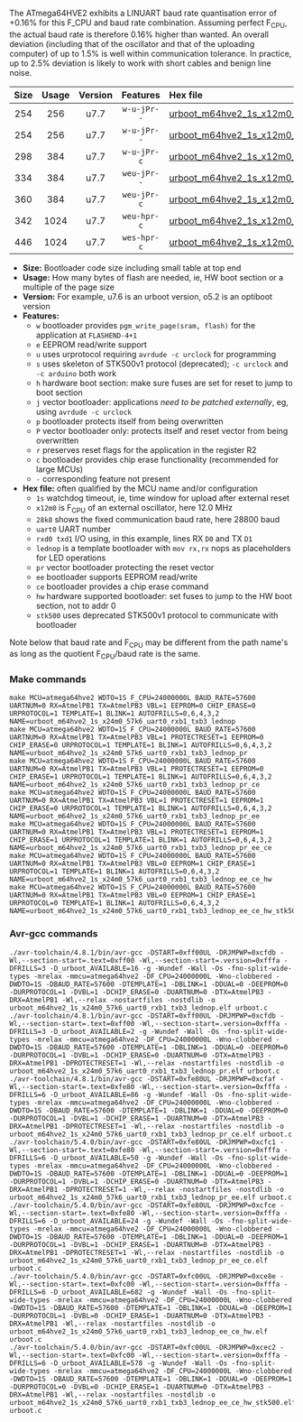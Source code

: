 The ATmega64HVE2 exhibits a LINUART baud rate quantisation error of +0.16% for this F_CPU and baud rate combination. Assuming perfect F<sub>CPU</sub>, the actual baud rate is therefore 0.16% higher than wanted. An overall deviation (including that of the oscillator and that of the uploading computer) of up to 1.5% is well within communication tolerance. In practice, up to 2.5% deviation is likely to work with short cables and benign line noise.

|Size|Usage|Version|Features|Hex file|
|:-:|:-:|:-:|:-:|:--|
|254|256|u7.7|`w-u-jPr--`|[urboot_m64hve2_1s_x12m0_28k8_uart0_rxb1_txb3_lednop.hex](https://raw.githubusercontent.com/stefanrueger/urboot.hex/main/mcus/atmega64hve2/watchdog_1_s/external_oscillator_x/12m000000_hz/%2B%2B28k8_baud/uart0_rxb1_txb3/lednop/urboot_m64hve2_1s_x12m0_28k8_uart0_rxb1_txb3_lednop.hex)|
|254|256|u7.7|`w-u-jPr--`|[urboot_m64hve2_1s_x12m0_28k8_uart0_rxb1_txb3_lednop_pr.hex](https://raw.githubusercontent.com/stefanrueger/urboot.hex/main/mcus/atmega64hve2/watchdog_1_s/external_oscillator_x/12m000000_hz/%2B%2B28k8_baud/uart0_rxb1_txb3/lednop/urboot_m64hve2_1s_x12m0_28k8_uart0_rxb1_txb3_lednop_pr.hex)|
|298|384|u7.7|`w-u-jPr-c`|[urboot_m64hve2_1s_x12m0_28k8_uart0_rxb1_txb3_lednop_pr_ce.hex](https://raw.githubusercontent.com/stefanrueger/urboot.hex/main/mcus/atmega64hve2/watchdog_1_s/external_oscillator_x/12m000000_hz/%2B%2B28k8_baud/uart0_rxb1_txb3/lednop/urboot_m64hve2_1s_x12m0_28k8_uart0_rxb1_txb3_lednop_pr_ce.hex)|
|334|384|u7.7|`weu-jPr--`|[urboot_m64hve2_1s_x12m0_28k8_uart0_rxb1_txb3_lednop_pr_ee.hex](https://raw.githubusercontent.com/stefanrueger/urboot.hex/main/mcus/atmega64hve2/watchdog_1_s/external_oscillator_x/12m000000_hz/%2B%2B28k8_baud/uart0_rxb1_txb3/lednop/urboot_m64hve2_1s_x12m0_28k8_uart0_rxb1_txb3_lednop_pr_ee.hex)|
|360|384|u7.7|`weu-jPr-c`|[urboot_m64hve2_1s_x12m0_28k8_uart0_rxb1_txb3_lednop_pr_ee_ce.hex](https://raw.githubusercontent.com/stefanrueger/urboot.hex/main/mcus/atmega64hve2/watchdog_1_s/external_oscillator_x/12m000000_hz/%2B%2B28k8_baud/uart0_rxb1_txb3/lednop/urboot_m64hve2_1s_x12m0_28k8_uart0_rxb1_txb3_lednop_pr_ee_ce.hex)|
|342|1024|u7.7|`weu-hpr-c`|[urboot_m64hve2_1s_x12m0_28k8_uart0_rxb1_txb3_lednop_ee_ce_hw.hex](https://raw.githubusercontent.com/stefanrueger/urboot.hex/main/mcus/atmega64hve2/watchdog_1_s/external_oscillator_x/12m000000_hz/%2B%2B28k8_baud/uart0_rxb1_txb3/lednop/urboot_m64hve2_1s_x12m0_28k8_uart0_rxb1_txb3_lednop_ee_ce_hw.hex)|
|446|1024|u7.7|`wes-hpr-c`|[urboot_m64hve2_1s_x12m0_28k8_uart0_rxb1_txb3_lednop_ee_ce_hw_stk500.hex](https://raw.githubusercontent.com/stefanrueger/urboot.hex/main/mcus/atmega64hve2/watchdog_1_s/external_oscillator_x/12m000000_hz/%2B%2B28k8_baud/uart0_rxb1_txb3/lednop/urboot_m64hve2_1s_x12m0_28k8_uart0_rxb1_txb3_lednop_ee_ce_hw_stk500.hex)|

- **Size:** Bootloader code size including small table at top end
- **Usage:** How many bytes of flash are needed, ie, HW boot section or a multiple of the page size
- **Version:** For example, u7.6 is an urboot version, o5.2 is an optiboot version
- **Features:**
  + `w` bootloader provides `pgm_write_page(sram, flash)` for the application at `FLASHEND-4+1`
  + `e` EEPROM read/write support
  + `u` uses urprotocol requiring `avrdude -c urclock` for programming
  + `s` uses skeleton of STK500v1 protocol (deprecated); `-c urclock` and `-c arduino` both work
  + `h` hardware boot section: make sure fuses are set for reset to jump to boot section
  + `j` vector bootloader: applications *need to be patched externally*, eg, using `avrdude -c urclock`
  + `p` bootloader protects itself from being overwritten
  + `P` vector bootloader only: protects itself and reset vector from being overwritten
  + `r` preserves reset flags for the application in the register R2
  + `c` bootloader provides chip erase functionality (recommended for large MCUs)
  + `-` corresponding feature not present
- **Hex file:** often qualified by the MCU name and/or configuration
  + `1s` watchdog timeout, ie, time window for upload after external reset
  + `x12m0` is F<sub>CPU</sub> of an external oscillator, here 12.0 MHz
  + `28k8` shows the fixed communication baud rate, here 28800 baud
  + `uart0` UART number
  + `rxd0 txd1` I/O using, in this example, lines RX `D0` and TX `D1`
  + `lednop` is a template bootloader with `mov rx,rx` nops as placeholders for LED operations
  + `pr` vector bootloader protecting the reset vector
  + `ee` bootloader supports EEPROM read/write
  + `ce` bootloader provides a chip erase command
  + `hw` hardware supported bootloader: set fuses to jump to the HW boot section, not to addr 0
  + `stk500` uses deprecated STK500v1 protocol to communicate with bootloader


Note below that baud rate and F<sub>CPU</sub> may be different from the path name's as long as the quotient F<sub>CPU</sub>/baud rate is the same.

### Make commands
```
make MCU=atmega64hve2 WDTO=1S F_CPU=24000000L BAUD_RATE=57600 UARTNUM=0 RX=AtmelPB1 TX=AtmelPB3 VBL=1 EEPROM=0 CHIP_ERASE=0 URPROTOCOL=1 TEMPLATE=1 BLINK=1 AUTOFRILLS=0,6,4,3,2 NAME=urboot_m64hve2_1s_x24m0_57k6_uart0_rxb1_txb3_lednop
make MCU=atmega64hve2 WDTO=1S F_CPU=24000000L BAUD_RATE=57600 UARTNUM=0 RX=AtmelPB1 TX=AtmelPB3 VBL=1 PROTECTRESET=1 EEPROM=0 CHIP_ERASE=0 URPROTOCOL=1 TEMPLATE=1 BLINK=1 AUTOFRILLS=0,6,4,3,2 NAME=urboot_m64hve2_1s_x24m0_57k6_uart0_rxb1_txb3_lednop_pr
make MCU=atmega64hve2 WDTO=1S F_CPU=24000000L BAUD_RATE=57600 UARTNUM=0 RX=AtmelPB1 TX=AtmelPB3 VBL=1 PROTECTRESET=1 EEPROM=0 CHIP_ERASE=1 URPROTOCOL=1 TEMPLATE=1 BLINK=1 AUTOFRILLS=0,6,4,3,2 NAME=urboot_m64hve2_1s_x24m0_57k6_uart0_rxb1_txb3_lednop_pr_ce
make MCU=atmega64hve2 WDTO=1S F_CPU=24000000L BAUD_RATE=57600 UARTNUM=0 RX=AtmelPB1 TX=AtmelPB3 VBL=1 PROTECTRESET=1 EEPROM=1 CHIP_ERASE=0 URPROTOCOL=1 TEMPLATE=1 BLINK=1 AUTOFRILLS=0,6,4,3,2 NAME=urboot_m64hve2_1s_x24m0_57k6_uart0_rxb1_txb3_lednop_pr_ee
make MCU=atmega64hve2 WDTO=1S F_CPU=24000000L BAUD_RATE=57600 UARTNUM=0 RX=AtmelPB1 TX=AtmelPB3 VBL=1 PROTECTRESET=1 EEPROM=1 CHIP_ERASE=1 URPROTOCOL=1 TEMPLATE=1 BLINK=1 AUTOFRILLS=0,6,4,3,2 NAME=urboot_m64hve2_1s_x24m0_57k6_uart0_rxb1_txb3_lednop_pr_ee_ce
make MCU=atmega64hve2 WDTO=1S F_CPU=24000000L BAUD_RATE=57600 UARTNUM=0 RX=AtmelPB1 TX=AtmelPB3 VBL=0 EEPROM=1 CHIP_ERASE=1 URPROTOCOL=1 TEMPLATE=1 BLINK=1 AUTOFRILLS=0,6,4,3,2 NAME=urboot_m64hve2_1s_x24m0_57k6_uart0_rxb1_txb3_lednop_ee_ce_hw
make MCU=atmega64hve2 WDTO=1S F_CPU=24000000L BAUD_RATE=57600 UARTNUM=0 RX=AtmelPB1 TX=AtmelPB3 VBL=0 EEPROM=1 CHIP_ERASE=1 URPROTOCOL=0 TEMPLATE=1 BLINK=1 AUTOFRILLS=0,6,4,3,2 NAME=urboot_m64hve2_1s_x24m0_57k6_uart0_rxb1_txb3_lednop_ee_ce_hw_stk500
```

### Avr-gcc commands
```
./avr-toolchain/4.8.1/bin/avr-gcc -DSTART=0xff00UL -DRJMPWP=0xcfdb -Wl,--section-start=.text=0xff00 -Wl,--section-start=.version=0xfffa -DFRILLS=3 -D_urboot_AVAILABLE=16 -g -Wundef -Wall -Os -fno-split-wide-types -mrelax -mmcu=atmega64hve2 -DF_CPU=24000000L -Wno-clobbered -DWDTO=1S -DBAUD_RATE=57600 -DTEMPLATE=1 -DBLINK=1 -DDUAL=0 -DEEPROM=0 -DURPROTOCOL=1 -DVBL=1 -DCHIP_ERASE=0 -DUARTNUM=0 -DTX=AtmelPB3 -DRX=AtmelPB1 -Wl,--relax -nostartfiles -nostdlib -o urboot_m64hve2_1s_x24m0_57k6_uart0_rxb1_txb3_lednop.elf urboot.c
./avr-toolchain/4.8.1/bin/avr-gcc -DSTART=0xff00UL -DRJMPWP=0xcfdb -Wl,--section-start=.text=0xff00 -Wl,--section-start=.version=0xfffa -DFRILLS=3 -D_urboot_AVAILABLE=2 -g -Wundef -Wall -Os -fno-split-wide-types -mrelax -mmcu=atmega64hve2 -DF_CPU=24000000L -Wno-clobbered -DWDTO=1S -DBAUD_RATE=57600 -DTEMPLATE=1 -DBLINK=1 -DDUAL=0 -DEEPROM=0 -DURPROTOCOL=1 -DVBL=1 -DCHIP_ERASE=0 -DUARTNUM=0 -DTX=AtmelPB3 -DRX=AtmelPB1 -DPROTECTRESET=1 -Wl,--relax -nostartfiles -nostdlib -o urboot_m64hve2_1s_x24m0_57k6_uart0_rxb1_txb3_lednop_pr.elf urboot.c
./avr-toolchain/4.8.1/bin/avr-gcc -DSTART=0xfe80UL -DRJMPWP=0xcfaf -Wl,--section-start=.text=0xfe80 -Wl,--section-start=.version=0xfffa -DFRILLS=6 -D_urboot_AVAILABLE=86 -g -Wundef -Wall -Os -fno-split-wide-types -mrelax -mmcu=atmega64hve2 -DF_CPU=24000000L -Wno-clobbered -DWDTO=1S -DBAUD_RATE=57600 -DTEMPLATE=1 -DBLINK=1 -DDUAL=0 -DEEPROM=0 -DURPROTOCOL=1 -DVBL=1 -DCHIP_ERASE=1 -DUARTNUM=0 -DTX=AtmelPB3 -DRX=AtmelPB1 -DPROTECTRESET=1 -Wl,--relax -nostartfiles -nostdlib -o urboot_m64hve2_1s_x24m0_57k6_uart0_rxb1_txb3_lednop_pr_ce.elf urboot.c
./avr-toolchain/5.4.0/bin/avr-gcc -DSTART=0xfe80UL -DRJMPWP=0xcfc1 -Wl,--section-start=.text=0xfe80 -Wl,--section-start=.version=0xfffa -DFRILLS=6 -D_urboot_AVAILABLE=50 -g -Wundef -Wall -Os -fno-split-wide-types -mrelax -mmcu=atmega64hve2 -DF_CPU=24000000L -Wno-clobbered -DWDTO=1S -DBAUD_RATE=57600 -DTEMPLATE=1 -DBLINK=1 -DDUAL=0 -DEEPROM=1 -DURPROTOCOL=1 -DVBL=1 -DCHIP_ERASE=0 -DUARTNUM=0 -DTX=AtmelPB3 -DRX=AtmelPB1 -DPROTECTRESET=1 -Wl,--relax -nostartfiles -nostdlib -o urboot_m64hve2_1s_x24m0_57k6_uart0_rxb1_txb3_lednop_pr_ee.elf urboot.c
./avr-toolchain/5.4.0/bin/avr-gcc -DSTART=0xfe80UL -DRJMPWP=0xcfce -Wl,--section-start=.text=0xfe80 -Wl,--section-start=.version=0xfffa -DFRILLS=6 -D_urboot_AVAILABLE=24 -g -Wundef -Wall -Os -fno-split-wide-types -mrelax -mmcu=atmega64hve2 -DF_CPU=24000000L -Wno-clobbered -DWDTO=1S -DBAUD_RATE=57600 -DTEMPLATE=1 -DBLINK=1 -DDUAL=0 -DEEPROM=1 -DURPROTOCOL=1 -DVBL=1 -DCHIP_ERASE=1 -DUARTNUM=0 -DTX=AtmelPB3 -DRX=AtmelPB1 -DPROTECTRESET=1 -Wl,--relax -nostartfiles -nostdlib -o urboot_m64hve2_1s_x24m0_57k6_uart0_rxb1_txb3_lednop_pr_ee_ce.elf urboot.c
./avr-toolchain/5.4.0/bin/avr-gcc -DSTART=0xfc00UL -DRJMPWP=0xce8e -Wl,--section-start=.text=0xfc00 -Wl,--section-start=.version=0xfffa -DFRILLS=6 -D_urboot_AVAILABLE=682 -g -Wundef -Wall -Os -fno-split-wide-types -mrelax -mmcu=atmega64hve2 -DF_CPU=24000000L -Wno-clobbered -DWDTO=1S -DBAUD_RATE=57600 -DTEMPLATE=1 -DBLINK=1 -DDUAL=0 -DEEPROM=1 -DURPROTOCOL=1 -DVBL=0 -DCHIP_ERASE=1 -DUARTNUM=0 -DTX=AtmelPB3 -DRX=AtmelPB1 -Wl,--relax -nostartfiles -nostdlib -o urboot_m64hve2_1s_x24m0_57k6_uart0_rxb1_txb3_lednop_ee_ce_hw.elf urboot.c
./avr-toolchain/5.4.0/bin/avr-gcc -DSTART=0xfc00UL -DRJMPWP=0xcec2 -Wl,--section-start=.text=0xfc00 -Wl,--section-start=.version=0xfffa -DFRILLS=6 -D_urboot_AVAILABLE=578 -g -Wundef -Wall -Os -fno-split-wide-types -mrelax -mmcu=atmega64hve2 -DF_CPU=24000000L -Wno-clobbered -DWDTO=1S -DBAUD_RATE=57600 -DTEMPLATE=1 -DBLINK=1 -DDUAL=0 -DEEPROM=1 -DURPROTOCOL=0 -DVBL=0 -DCHIP_ERASE=1 -DUARTNUM=0 -DTX=AtmelPB3 -DRX=AtmelPB1 -Wl,--relax -nostartfiles -nostdlib -o urboot_m64hve2_1s_x24m0_57k6_uart0_rxb1_txb3_lednop_ee_ce_hw_stk500.elf urboot.c
```

